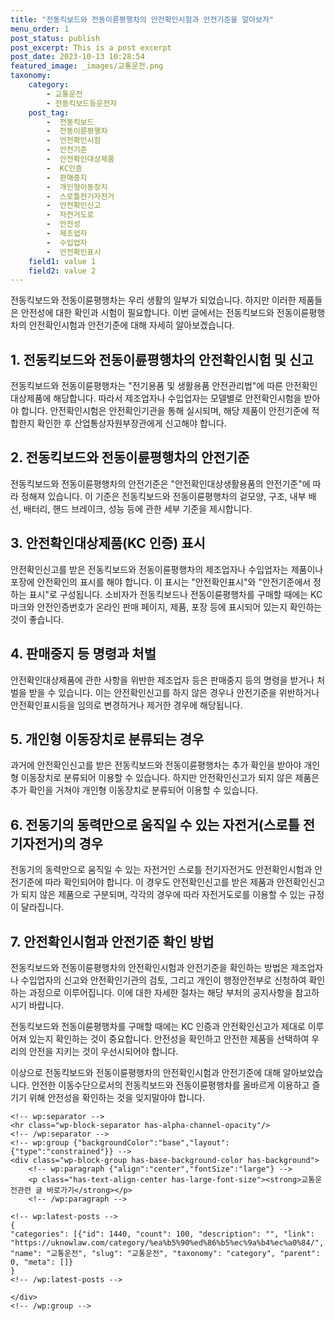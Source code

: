 ```yaml
---
title: "전동킥보드와 전동이륜평행차의 안전확인시험과 안전기준을 알아보자"
menu_order: 1
post_status: publish
post_excerpt: This is a post excerpt
post_date: 2023-10-13 10:28:54
featured_image: _images/교통운전.png
taxonomy:
    category:
        - 교통운전
        - 전동킥보드등운전자
    post_tag:
        -  전동킥보드
        -  전동이륜평행차
        -  안전확인시험
        -  안전기준
        -  안전확인대상제품
        -  KC인증
        -  판매중지
        -  개인형이동장치
        -  스로틀전기자전거
        -  안전확인신고
        -  자전거도로
        -  안전성
        -  제조업자
        -  수입업자
        -  안전확인표시
    field1: value 1
    field2: value 2
---
```



전동킥보드와 전동이륜평행차는 우리 생활의 일부가 되었습니다. 하지만 이러한 제품들은 안전성에 대한 확인과 시험이 필요합니다. 이번 글에서는 전동킥보드와 전동이륜평행차의 안전확인시험과 안전기준에 대해 자세히 알아보겠습니다.

## 1. 전동킥보드와 전동이륜평행차의 안전확인시험 및 신고

전동킥보드와 전동이륜평행차는 "전기용품 및 생활용품 안전관리법"에 따른 안전확인대상제품에 해당합니다. 따라서 제조업자나 수입업자는 모델별로 안전확인시험을 받아야 합니다. 안전확인시험은 안전확인기관을 통해 실시되며, 해당 제품이 안전기준에 적합한지 확인한 후 산업통상자원부장관에게 신고해야 합니다.

## 2. 전동킥보드와 전동이륜평행차의 안전기준

전동킥보드와 전동이륜평행차의 안전기준은 "안전확인대상생활용품의 안전기준"에 따라 정해져 있습니다. 이 기준은 전동킥보드와 전동이륜평행차의 겉모양, 구조, 내부 배선, 배터리, 핸드 브레이크, 성능 등에 관한 세부 기준을 제시합니다.

## 3. 안전확인대상제품(KC 인증) 표시

안전확인신고를 받은 전동킥보드와 전동이륜평행차의 제조업자나 수입업자는 제품이나 포장에 안전확인의 표시를 해야 합니다. 이 표시는 "안전확인표시"와 "안전기준에서 정하는 표시"로 구성됩니다. 소비자가 전동킥보드나 전동이륜평행차를 구매할 때에는 KC 마크와 안전인증번호가 온라인 판매 페이지, 제품, 포장 등에 표시되어 있는지 확인하는 것이 좋습니다.

## 4. 판매중지 등 명령과 처벌

안전확인대상제품에 관한 사항을 위반한 제조업자 등은 판매중지 등의 명령을 받거나 처벌을 받을 수 있습니다. 이는 안전확인신고를 하지 않은 경우나 안전기준을 위반하거나 안전확인표시등을 임의로 변경하거나 제거한 경우에 해당됩니다.

## 5. 개인형 이동장치로 분류되는 경우

과거에 안전확인신고를 받은 전동킥보드와 전동이륜평행차는 추가 확인을 받아야 개인형 이동장치로 분류되어 이용할 수 있습니다. 하지만 안전확인신고가 되지 않은 제품은 추가 확인을 거쳐야 개인형 이동장치로 분류되어 이용할 수 있습니다.

## 6. 전동기의 동력만으로 움직일 수 있는 자전거(스로틀 전기자전거)의 경우

전동기의 동력만으로 움직일 수 있는 자전거인 스로틀 전기자전거도 안전확인시험과 안전기준에 따라 확인되어야 합니다. 이 경우도 안전확인신고를 받은 제품과 안전확인신고가 되지 않은 제품으로 구분되며, 각각의 경우에 따라 자전거도로를 이용할 수 있는 규정이 달라집니다.

## 7. 안전확인시험과 안전기준 확인 방법

전동킥보드와 전동이륜평행차의 안전확인시험과 안전기준을 확인하는 방법은 제조업자나 수입업자의 신고와 안전확인기관의 검토, 그리고 개인이 행정안전부로 신청하여 확인하는 과정으로 이루어집니다. 이에 대한 자세한 절차는 해당 부처의 공지사항을 참고하시기 바랍니다.

전동킥보드와 전동이륜평행차를 구매할 때에는 KC 인증과 안전확인신고가 제대로 이루어져 있는지 확인하는 것이 중요합니다. 안전성을 확인하고 안전한 제품을 선택하여 우리의 안전을 지키는 것이 우선시되어야 합니다.

이상으로 전동킥보드와 전동이륜평행차의 안전확인시험과 안전기준에 대해 알아보았습니다. 안전한 이동수단으로서의 전동킥보드와 전동이륜평행차를 올바르게 이용하고 즐기기 위해 안전성을 확인하는 것을 잊지말아야 합니다.


    <!-- wp:separator -->
    <hr class="wp-block-separator has-alpha-channel-opacity"/>
    <!-- /wp:separator -->
    <!-- wp:group {"backgroundColor":"base","layout":{"type":"constrained"}} -->
    <div class="wp-block-group has-base-background-color has-background">
        <!-- wp:paragraph {"align":"center","fontSize":"large"} -->
        <p class="has-text-align-center has-large-font-size"><strong>교통운전관련 글 바로가기</strong></p>
        <!-- /wp:paragraph -->
        
    <!-- wp:latest-posts -->
    {
    "categories": [{"id": 1440, "count": 100, "description": "", "link": "https://uknowlaw.com/category/%ea%b5%90%ed%86%b5%ec%9a%b4%ec%a0%84/", "name": "교통운전", "slug": "교통운전", "taxonomy": "category", "parent": 0, "meta": []}
    }
    <!-- /wp:latest-posts -->
    
    </div>
    <!-- /wp:group -->
    